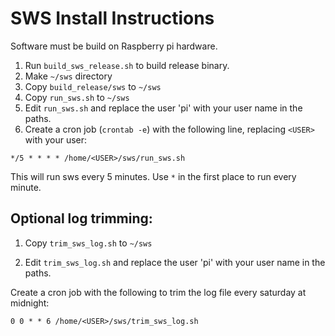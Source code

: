 # SWS Install Instructions

Software must be build on Raspberry pi hardware.

1. Run `build_sws_release.sh` to build release binary.
1. Make `~/sws` directory
1. Copy `build_release/sws` to `~/sws`
1. Copy `run_sws.sh` to `~/sws`
1. Edit `run_sws.sh` and replace the user 'pi' with your user name in the paths.
1. Create a cron job (`crontab -e`) with the following line, replacing `<USER>` with your user:

```
*/5 * * * * /home/<USER>/sws/run_sws.sh
```

This will run sws every 5 minutes. Use `*` in the first place to run every minute.

## Optional log trimming:

1. Copy `trim_sws_log.sh` to `~/sws`

1. Edit `trim_sws_log.sh` and replace the user 'pi' with your user name in the paths.

Create a cron job with the following to trim the log file every saturday at midnight:

```
0 0 * * 6 /home/<USER>/sws/trim_sws_log.sh
```
